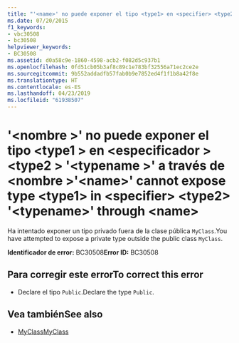 ```yaml
---
title: "'<name>' no puede exponer el tipo <type1> en <specifier> <type2> '<typename>' a través de <name>"
ms.date: 07/20/2015
f1_keywords:
- vbc30508
- bc30508
helpviewer_keywords:
- BC30508
ms.assetid: d0a58c9e-1860-4598-acb2-f082d5c937b1
ms.openlocfilehash: 0fd51cb05b3af8c89c1e783bf32556a71ec2ce2e
ms.sourcegitcommit: 9b552addadfb57fab0b9e7852ed4f1f1b8a42f8e
ms.translationtype: HT
ms.contentlocale: es-ES
ms.lasthandoff: 04/23/2019
ms.locfileid: "61938507"
---
```

# <a name="name-cannot-expose-type-type1-in-specifier-type2-typename-through-name"></a><span data-ttu-id="1d0b7-102">'\<nombre >' no puede exponer el tipo \<type1 > en \<especificador > \<type2 > '\<typename >' a través de \<nombre ></span><span class="sxs-lookup"><span data-stu-id="1d0b7-102">'\<name>' cannot expose type \<type1> in \<specifier> \<type2> '\<typename>' through \<name></span></span>
<span data-ttu-id="1d0b7-103">Ha intentado exponer un tipo privado fuera de la clase pública `MyClass`.</span><span class="sxs-lookup"><span data-stu-id="1d0b7-103">You have attempted to expose a private type outside the public class `MyClass`.</span></span>  
  
 <span data-ttu-id="1d0b7-104">**Identificador de error:** BC30508</span><span class="sxs-lookup"><span data-stu-id="1d0b7-104">**Error ID:** BC30508</span></span>  
  
## <a name="to-correct-this-error"></a><span data-ttu-id="1d0b7-105">Para corregir este error</span><span class="sxs-lookup"><span data-stu-id="1d0b7-105">To correct this error</span></span>  
  
- <span data-ttu-id="1d0b7-106">Declare el tipo `Public`.</span><span class="sxs-lookup"><span data-stu-id="1d0b7-106">Declare the type `Public`.</span></span>  
  
## <a name="see-also"></a><span data-ttu-id="1d0b7-107">Vea también</span><span class="sxs-lookup"><span data-stu-id="1d0b7-107">See also</span></span>

- [<span data-ttu-id="1d0b7-108">MyClass</span><span class="sxs-lookup"><span data-stu-id="1d0b7-108">MyClass</span></span>](~/docs/visual-basic/programming-guide/program-structure/me-my-mybase-and-myclass.md#myclass)
